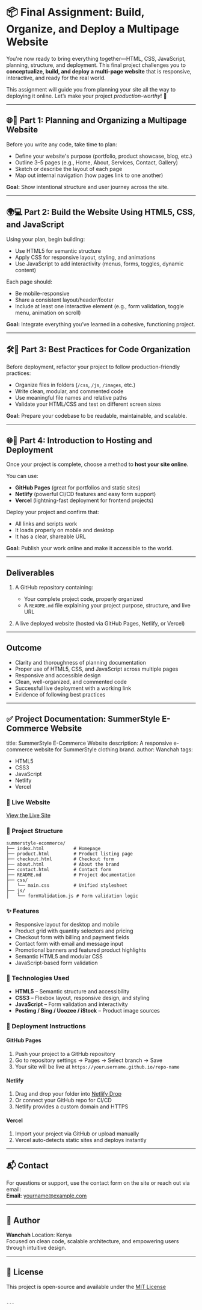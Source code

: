 # 📦 Final Assignment: Build, Organize, and Deploy a Multipage Website

You're now ready to bring everything together—HTML, CSS, JavaScript, planning, structure, and deployment. This final project challenges you to **conceptualize, build, and deploy a multi-page website** that is responsive, interactive, and ready for the real world.

This assignment will guide you from planning your site all the way to deploying it online. Let’s make your project *production-worthy*! 🚀

---

## 🌐🎯 Part 1: Planning and Organizing a Multipage Website

Before you write any code, take time to plan:

* Define your website's purpose (portfolio, product showcase, blog, etc.)
* Outline 3–5 pages (e.g., Home, About, Services, Contact, Gallery)
* Sketch or describe the layout of each page
* Map out internal navigation (how pages link to one another)

**Goal:** Show intentional structure and user journey across the site.

---

## 🌍💻 Part 2: Build the Website Using HTML5, CSS, and JavaScript

Using your plan, begin building:

* Use HTML5 for semantic structure
* Apply CSS for responsive layout, styling, and animations
* Use JavaScript to add interactivity (menus, forms, toggles, dynamic content)

Each page should:

* Be mobile-responsive
* Share a consistent layout/header/footer
* Include at least one interactive element (e.g., form validation, toggle menu, animation on scroll)

**Goal:** Integrate everything you’ve learned in a cohesive, functioning project.

---

## 🛠️🚀 Part 3: Best Practices for Code Organization

Before deployment, refactor your project to follow production-friendly practices:

* Organize files in folders (`/css`, `/js`, `/images`, etc.)
* Write clean, modular, and commented code
* Use meaningful file names and relative paths
* Validate your HTML/CSS and test on different screen sizes

**Goal:** Prepare your codebase to be readable, maintainable, and scalable.

---

## 🌐🚀 Part 4: Introduction to Hosting and Deployment

Once your project is complete, choose a method to **host your site online**.

You can use:

* **GitHub Pages** (great for portfolios and static sites)
* **Netlify** (powerful CI/CD features and easy form support)
* **Vercel** (lightning-fast deployment for frontend projects)

Deploy your project and confirm that:

* All links and scripts work
* It loads properly on mobile and desktop
* It has a clear, shareable URL

**Goal:** Publish your work online and make it accessible to the world.

---

## Deliverables

1. A GitHub repository containing:

   * Your complete project code, properly organized
   * A `README.md` file explaining your project purpose, structure, and live URL
2. A live deployed website (hosted via GitHub Pages, Netlify, or Vercel)

---

## Outcome

* Clarity and thoroughness of planning documentation
* Proper use of HTML5, CSS, and JavaScript across multiple pages
* Responsive and accessible design
* Clean, well-organized, and commented code
* Successful live deployment with a working link
* Evidence of following best practices



---
## ✅ Project Documentation: SummerStyle E-Commerce Website
title: SummerStyle E-Commerce Website
description: A responsive e-commerce website for SummerStyle clothing brand.
author: Wanchah
tags:
  - HTML5
  - CSS3
  - JavaScript
  - Netlify
  - Vercel



### 🔗 Live Website
[View the Live Site](https://your-deployment-url.com)

### 📁 Project Structure

```
summerstyle-ecommerce/
├── index.html           # Homepage
├── product.html         # Product listing page
├── checkout.html        # Checkout form
├── about.html           # About the brand
├── contact.html         # Contact form
├── README.md            # Project documentation
├── css/
│   └── main.css         # Unified stylesheet
├── js/
│   └── formValidation.js # Form validation logic

```

### ✨ Features

- Responsive layout for desktop and mobile
- Product grid with quantity selectors and pricing
- Checkout form with billing and payment fields
- Contact form with email and message input
- Promotional banners and featured product highlights
- Semantic HTML5 and modular CSS
- JavaScript-based form validation

### 🧪 Technologies Used

- **HTML5** – Semantic structure and accessibility
- **CSS3** – Flexbox layout, responsive design, and styling
- **JavaScript** – Form validation and interactivity
- **Postimg / Bing / Uoozee / iStock** – Product image sources

### 🚀 Deployment Instructions

#### GitHub Pages
1. Push your project to a GitHub repository
2. Go to repository settings → Pages → Select branch → Save
3. Your site will be live at `https://yourusername.github.io/repo-name`

#### Netlify
1. Drag and drop your folder into [Netlify Drop](https://app.netlify.com/drop)
2. Or connect your GitHub repo for CI/CD
3. Netlify provides a custom domain and HTTPS

#### Vercel
1. Import your project via GitHub or upload manually
2. Vercel auto-detects static sites and deploys instantly

---

## 📬 Contact

For questions or support, use the contact form on the site or reach out via email:  
**Email:** yourname@example.com

---

## 🧠 Author

**Wanchah** 
Location: Kenya  
Focused on clean code, scalable architecture, and empowering users through intuitive design.

---

## 📜 License

This project is open-source and available under the [MIT License](https://opensource.org/licenses/MIT)
```

---